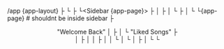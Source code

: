 /app
  {app-layout}
  <ToasterProvider>
    ├<SupabaseProvider>
    └<UserProvider>
      ├<ModalProvider>
      └<Sidebar {app-page}>
        ├<Box-1>
        │ ├<SidebarItem-1>
        │ └<SidebarItem-n>
        ├<Box-2>
        │ └<Library>
        └{app-page} # shouldnt be inside sidebar
          ├<Header> "Welcome Back"
          │ ├<NavButtons><AuthButtons>
          │ └<ListItem> "Liked Songs"
          ├<Main>
          │ ├<TodoList>
          │ │ ├<TodoItem>
          │ │ └<TodoItem>
          │ └<TodoList>
          │   ├<TodoItem>
          │   └<TodoItem>
          └<Footer>
    

